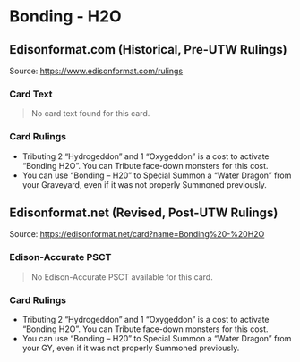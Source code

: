 # Bonding - H2O

## Edisonformat.com (Historical, Pre-UTW Rulings)

Source: https://www.edisonformat.com/rulings

### Card Text

> No card text found for this card.

### Card Rulings

*   Tributing 2 “Hydrogeddon” and 1 “Oxygeddon” is a cost to activate “Bonding H2O”. You can Tribute face-down monsters for this cost.
*   You can use “Bonding – H20” to Special Summon a “Water Dragon” from your Graveyard, even if it was not properly Summoned previously.

## Edisonformat.net (Revised, Post-UTW Rulings)

Source: https://edisonformat.net/card?name=Bonding%20-%20H2O

### Edison-Accurate PSCT

> No Edison-Accurate PSCT available for this card.

### Card Rulings

*   Tributing 2 “Hydrogeddon” and 1 “Oxygeddon” is a cost to activate “Bonding H2O”. You can Tribute face-down monsters for this cost.
*   You can use “Bonding – H20” to Special Summon a “Water Dragon” from your GY, even if it was not properly Summoned previously.
            